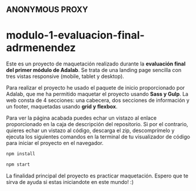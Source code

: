 ## ANONYMOUS PROXY
# modulo-1-evaluacion-final-adrmenendez

Este es un proyecto de maquetación realizado durante la **evaluación final del primer módulo de Adalab**. Se trata de una landing page sencilla con tres vistas responsive (mobile, tablet y desktop). 

Para realizar el proyecto he usado el paquete de inicio proporcionado por Adalab, que me ha permitido maquetar el proyecto usando **Sass y Gulp**. La web consta de 4 secciones: una cabecera, dos secciones de información y un footer, maquetadas usando **grid y flexbox**. 

Para ver la página acabada puedes echar un vistazo al enlace proporcionado en la caja de descripción del repositorio. Si por el contrario, quieres echar un vistazo al código, descarga el zip, descomprímelo y ejecuta los siguientes comandos en la terminal de tu visualizador de código para iniciar el proyecto en el navegador.

```bash
npm install
```

```bash
npm start
```
La finalidad principal del proyecto es practicar maquetación. Espero que te sirva de ayuda si estas iniciandote en este mundo! :)
